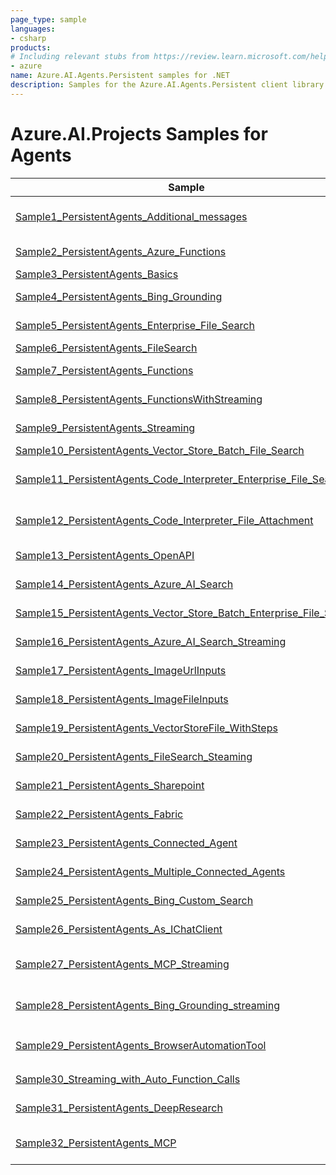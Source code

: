 ```yaml
---
page_type: sample
languages:
- csharp
products:
# Including relevant stubs from https://review.learn.microsoft.com/help/contribute/metadata-taxonomies#product
- azure
name: Azure.AI.Agents.Persistent samples for .NET
description: Samples for the Azure.AI.Agents.Persistent client library.
---
```


# Azure.AI.Projects Samples for Agents

| Sample | Description |
| ------ | ----------- |
| [Sample1_PersistentAgents_Additional_messages](https://github.com/Azure/azure-sdk-for-net/blob/main/sdk/ai/Azure.AI.Agents.Persistent/samples/Sample1_PersistentAgents_Additional_messages.md) | Sample for using additional messages while creating agent run. |
| [Sample2_PersistentAgents_Azure_Functions](https://github.com/Azure/azure-sdk-for-net/blob/main/sdk/ai/Azure.AI.Agents.Persistent/samples/Sample2_PersistentAgents_Azure_Functions.md) | Sample for using Azure Functions with agents. |
| [Sample3_PersistentAgents_Basics](https://github.com/Azure/azure-sdk-for-net/blob/main/sdk/ai/Azure.AI.Agents.Persistent/samples/Sample3_PersistentAgents_Basics.md) | Sample for basic use of an agent. |
| [Sample4_PersistentAgents_Bing_Grounding](https://github.com/Azure/azure-sdk-for-net/blob/main/sdk/ai/Azure.AI.Agents.Persistent/samples/Sample4_PersistentAgents_Bing_Grounding.md) | Sample for use of an agent with Bing grounding. |
| [Sample5_PersistentAgents_Enterprise_File_Search](https://github.com/Azure/azure-sdk-for-net/blob/main/sdk/ai/Azure.AI.Agents.Persistent/samples/Sample5_PersistentAgents_Enterprise_File_Search.md) | Sample enterprise file search with agent. |
| [Sample6_PersistentAgents_FileSearch](https://github.com/Azure/azure-sdk-for-net/blob/main/sdk/ai/Azure.AI.Agents.Persistent/samples/Sample6_PersistentAgents_FileSearch.md) | Sample file search with agent. |
| [Sample7_PersistentAgents_Functions](https://github.com/Azure/azure-sdk-for-net/blob/main/sdk/ai/Azure.AI.Agents.Persistent/samples/Sample7_PersistentAgents_Functions.md) | Sample using agents with functions. |
| [Sample8_PersistentAgents_FunctionsWithStreaming](https://github.com/Azure/azure-sdk-for-net/blob/main/sdk/ai/Azure.AI.Agents.Persistent/samples/Sample8_PersistentAgents_FunctionsWithStreaming.md) | Sample using agents with functions and streaming. |
| [Sample9_PersistentAgents_Streaming](https://github.com/Azure/azure-sdk-for-net/blob/main/sdk/ai/Azure.AI.Agents.Persistent/samples/Sample9_PersistentAgents_Streaming.md) | Sample using agents with streaming. |
| [Sample10_PersistentAgents_Vector_Store_Batch_File_Search](https://github.com/Azure/azure-sdk-for-net/blob/main/sdk/ai/Azure.AI.Agents.Persistent/samples/Sample10_PersistentAgents_Vector_Store_Batch_File_Search.md) | Sample for  batch file search. |
| [Sample11_PersistentAgents_Code_Interpreter_Enterprise_File_Search](https://github.com/Azure/azure-sdk-for-net/blob/main/sdk/ai/Azure.AI.Agents.Persistent/samples/Sample11_PersistentAgents_Code_Interpreter_Enterprise_File_Search.md) | Sample enterprise file search on agent with message attachment and code interpreter. |
| [Sample12_PersistentAgents_Code_Interpreter_File_Attachment](https://github.com/Azure/azure-sdk-for-net/blob/main/sdk/ai/Azure.AI.Agents.Persistent/samples/Sample12_PersistentAgents_Code_Interpreter_File_Attachment.md) | Sample file search on agent with message attachment and code interpreter. |
| [Sample13_PersistentAgents_OpenAPI](https://github.com/Azure/azure-sdk-for-net/blob/main/sdk/ai/Azure.AI.Agents.Persistent/samples/Sample13_PersistentAgents_OpenAPI.md) | Sample using agents with OpenAPI tool. |
| [Sample14_PersistentAgents_Azure_AI_Search](https://github.com/Azure/azure-sdk-for-net/blob/main/sdk/ai/Azure.AI.Agents.Persistent/samples/Sample14_PersistentAgents_Azure_AI_Search.md) | Sample using agents with Azure AI Search tool. |
| [Sample15_PersistentAgents_Vector_Store_Batch_Enterprise_File_Search](https://github.com/Azure/azure-sdk-for-net/blob/main/sdk/ai/Azure.AI.Agents.Persistent/samples/Sample15_PersistentAgents_Vector_Store_Batch_Enterprise_File_Search.md) | Sample for enterprise batch file search. |
| [Sample16_PersistentAgents_Azure_AI_Search_Streaming](https://github.com/Azure/azure-sdk-for-net/blob/main/sdk/ai/Azure.AI.Agents.Persistent/samples/Sample16_PersistentAgents_Azure_AI_Search_Streaming.md) | Sample using agents with Azure AI Search tool with streaming. |
| [Sample17_PersistentAgents_ImageUrlInputs](https://github.com/Azure/azure-sdk-for-net/blob/main/sdk/ai/Azure.AI.Agents.Persistent/samples/Sample17_PersistentAgents_ImageUrlInputs.md) | Sample using agents with Image URL as an input. |
| [Sample18_PersistentAgents_ImageFileInputs](https://github.com/Azure/azure-sdk-for-net/blob/main/sdk/ai/Azure.AI.Agents.Persistent/samples/Sample18_PersistentAgents_ImageFileInputs.md) | Sample using agents with Image Fileas an input. |
| [Sample19_PersistentAgents_VectorStoreFile_WithSteps](https://github.com/Azure/azure-sdk-for-net/blob/main/sdk/ai/Azure.AI.Agents.Persistent/samples/Sample19_PersistentAgents_VectorStoreFile_WithSteps.md) | Sample file search using `VectorStoreFile` and agents. |
| [Sample20_PersistentAgents_FileSearch_Steaming](https://github.com/Azure/azure-sdk-for-net/blob/main/sdk/ai/Azure.AI.Agents.Persistent/samples/Sample20_PersistentAgents_FileSearch_Steaming.md) | Sample file search with agent and streaming. |
| [Sample21_PersistentAgents_Sharepoint](https://github.com/Azure/azure-sdk-for-net/blob/main/sdk/ai/Azure.AI.Agents.Persistent/samples/Sample21_PersistentAgents_Sharepoint.md) | Sample for use of an agent with SharePoint. |
| [Sample22_PersistentAgents_Fabric](https://github.com/Azure/azure-sdk-for-net/blob/main/sdk/ai/Azure.AI.Agents.Persistent/samples/Sample22_PersistentAgents_Fabric.md) | Sample for use of an agent with Microsoft Fabric. |
| [Sample23_PersistentAgents_Connected_Agent](https://github.com/Azure/azure-sdk-for-net/blob/main/sdk/ai/Azure.AI.Agents.Persistent/samples/Sample23_PersistentAgents_Connected_Agent.md) | Sample for use of an agent with connected agent tool. |
| [Sample24_PersistentAgents_Multiple_Connected_Agents](https://github.com/Azure/azure-sdk-for-net/blob/main/sdk/ai/Azure.AI.Agents.Persistent/samples/Sample24_PersistentAgents_Multiple_Connected_Agents.md) | Sample for use of an agent with multiple connected agent tools. |
| [Sample25_PersistentAgents_Bing_Custom_Search](https://github.com/Azure/azure-sdk-for-net/blob/main/sdk/ai/Azure.AI.Agents.Persistent/samples/Sample25_PersistentAgents_Bing_Custom_Search.md) | Sample for use of an agent with Bing custom search. |
| [Sample26_PersistentAgents_As_IChatClient](https://github.com/Azure/azure-sdk-for-net/blob/main/sdk/ai/Azure.AI.Agents.Persistent/samples/Sample26_PersistentAgents_As_IChatClient.md) | Sample for use of an agent as IChatClient. |
| [Sample27_PersistentAgents_MCP_Streaming](https://github.com/Azure/azure-sdk-for-net/blob/main/sdk/ai/Azure.AI.Agents.Persistent/samples/Sample27_PersistentAgents_MCP_Streaming.md) | Sample for use of an agent with Model Context Protocol (MCP) tools in streaming scenarios. |
| [Sample28_PersistentAgents_Bing_Grounding_streaming](https://github.com/Azure/azure-sdk-for-net/blob/main/sdk/ai/Azure.AI.Agents.Persistent/samples/Sample28_PersistentAgents_Bing_Grounding_streaming.md) | Sample for use of an agent with Bing grounding in streaming scenarios. |
| [Sample29_PersistentAgents_BrowserAutomationTool](https://github.com/Azure/azure-sdk-for-net/blob/main/sdk/ai/Azure.AI.Agents.Persistent/samples/Sample29_PersistentAgents_BrowserAutomationTool.md) | Sample for use of `BrowserAutomationToolDefinition` and agents. |
| [Sample30_Streaming_with_Auto_Function_Calls](https://github.com/Azure/azure-sdk-for-net/blob/main/sdk/ai/Azure.AI.Agents.Persistent/samples/Sample30_Streaming_with_Auto_Function_Calls.md) | Sample using agents streaming with auto function calls. |
| [Sample31_PersistentAgents_DeepResearch](https://github.com/Azure/azure-sdk-for-net/blob/main/sdk/ai/Azure.AI.Agents.Persistent/samples/Sample31_PersistentAgents_DeepResearch.md) | Sample for use of an agent with DeepResearch model. |
| [Sample32_PersistentAgents_MCP](https://github.com/Azure/azure-sdk-for-net/blob/main/sdk/ai/Azure.AI.Agents.Persistent/samples/Sample32_PersistentAgents_MCP.md) | Sample for use of an agent with Model Context Protocol (MCP) tools. |
